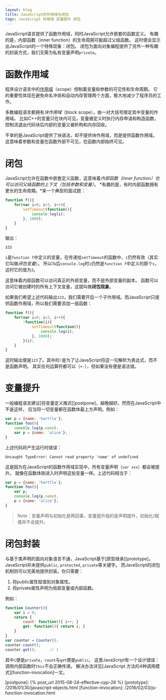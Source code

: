 ```yaml
---
layout: blog
title: JavaScript的作用域与闭包
tags: JavaScript 作用域 变量提升 闭包
---
```


JavaScript语言提供了函数作用域，同时JavaScript允许嵌套的函数定义。
有趣的是，内部函数（inner function）的生命周期可能超过父级函数。
这时便会显示出JavaScript的一个特殊现象：闭包。
闭包为面向对象编程提供了另外一种有趣的封装方式，我们无需为私有变量声明`private`。

# 函数作用域 

程序设计语言中的[作用域][scope]（scope）控制着变量和参数的可见性和生命周期。
它的重要性体现在避免命名冲突和自动内存管理两个方面，极大地减少了程序员的工作。

多数编程语言都拥有*块作用域*（block scope），由一对大括号限定其中变量的作用域。
比如C++的变量只在块内可见，变量被定义时执行内存申请和构造函数，
控制流退出代码块后内部的变量又被析构和内存回收。

不幸的是JavaScript提供了块语法，却不提供块作用域，而是提供函数作用域。
这意味着参数和变量在函数外部不可见，在函数内部始终可见。

<!--more-->

# 闭包

JavaScript允许在函数中嵌套定义函数，这意味着*内部函数（inner function）也可以访问父级函数的上下文（包括参数和变量）*。
*有趣的是，有时内部函数拥有更长的生命周期。*来一个典型的面试题：

```javascript
function f(){
    for(var i=0; i<3, i++){
        setTimeout(function(){
            console.log(i);
        }, 1000);
    }
}
```

输出：

```
333
```

`i`是`function f`中定义的变量，在传递给`setTimeout`的函数中，`i`仍然有效（其实它叫做*闭包变量*）。
所以1s后`console.log`时`i`仍然是`function f`中定义的那个`i`，这时它的值为`3`。

这意味着内部函数可以访问真正的外部变量，而不是外部变量的副本。
函数可以访问它被创建时的所有上下文变量，这就叫做**闭包现象**。

如果我们希望上述代码输出`123`，我们需要开启一个子作用域。而JavaScript只提供函数作用域，所以我们需要添加一层函数：

```javascript
function f(){
    for(var i=0; i<3, i++){
        !function(i){
            setTimeout(function(){
                console.log(i);
            }, 1000);
        }(i);
    }
}
```

这时输出便是`123`了。其中的`!`是为了让JavaScript将这一句解析为表达式，而不是函数声明。
其实任何运算符都可以（`+-`），但如果没有便是语法错。

# 变量提升

一般编程语言建议[将变量定义推迟][postpone]，越晚越好。然而在JavaScript中不是这样，
应当将一切变量都在函数体最上方声明。例如：

```javascript
var p = {name: 'harttle'};
function foo(){
    console.log(p.name);
    var p = {name: 'alice'};
}
```

上述代码将产生运行时错误：

```
Uncaught TypeError: Cannot read property 'name' of undefined
```

这是因为在JavaScript的函数作用域实现中，所有变量声明（`var xxx`）都会被提升。
就像在函数体刚进入时声明这些变量一样。上述代码相当于：

```javascript
var p = {name: 'harttle'};
function foo(){
    var p;
    console.log(p.name);
    p = {name: 'alice'};
}
```

> Note：变量声明与初始化是两回事，变量提升指的是声明提升，初始化/赋值并不会提升。

# 闭包封装

与基于类声明的面向对象语言不通，JavaScript基于[原型继承][prototype]。
JavaScript并未提供`public`, `protected`, `private`等关键字。
而JavaScript的闭包机制则可以完美地提供封装。你只需要：

1. 将public属性赋值到对象属性。
2. 将private属性声明为局部变量或内部函数。

例如：

```javascript
function Counter(){
    var i = 0;
    return {
        count: function(){ i++; }
        get: function(){ return i; }
    }
}
var counter = Counter();
counter.count();
counter.get();      // 1
```

其中`i`便是`private`，`count`与`get`便是`public`。
这里JavaScript有一个设计错误：调用内部函数时`this`不会正确传递。
解决办法详见[JavaScript 方法的4种调用模式][function-invocation]一文。


[scope]: https://en.wikipedia.org/wiki/Scope_(computer_science)
[postpone]: {% post_url 2015-08-24-effective-cpp-26 %}
[prototype]: /2016/01/30/javascript-objects.html
[function-invocation]: /2016/02/03/js-function-invocation.html
